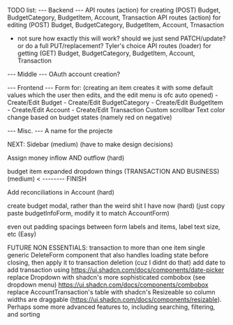 TODO list:
--- Backend ---
API routes (action) for creating (POST) Budget, BudgetCategory, BudgetItem, Account, Transaction
API routes (action) for editing (POST) Budget, BudgetCategory, BudgetItem, Account, Trnasaction
 - not sure how exactly this will work? should we just send PATCH/update? or do a full PUT/replacement? Tyler's choice
API routes (loader) for getting (GET) Budget, BudgetCategory, BudgetItem, Account, Transaction

--- Middle ---
OAuth account creation?

--- Frontend ---
Form for: (creating an item creates it with some default values which the user then edits, and the edit menu is ofc auto opened)
    - Create/Edit Budget
    - Create/Edit BudgetCategory
    - Create/Edit BudgetItem
    - Create/Edit Account
    - Create/Edit Transaction
Custom scrollbar
Text color change based on budget states (namely red on negative)

--- Misc. ---
A name for the projecte


NEXT: 
Sidebar (medium) (have to make design decisions)

Assign money inflow AND outflow (hard)

budget item expanded dropdown things  (TRANSACTION AND BUSINESS) (medium) < -------- FINISH

Add reconciliations in Account (hard)

create budget modal, rather than the weird shit I have now (hard) (just copy paste budgetInfoForm, modify it to match AccountForm)

even out padding spacings between form labels and items, label text size, etc (Easy)

FUTURE NON ESSENTIALS:
transaction to more than one item
single generic DeleteForm component that also handles loading state before closing, then apply it to transaction deletion (cuz I didnt do that)
add date to add transaction using https://ui.shadcn.com/docs/components/date-picker
replace Dropdown with shadcn's more sophisticated combobox (see dropdown menu) https://ui.shadcn.com/docs/components/combobox
replace AccountTransaction's table with shadcn's Resizeable so column widths are draggable (https://ui.shadcn.com/docs/components/resizable). Perhaps some more advanced features to, including searching, filtering, and sorting